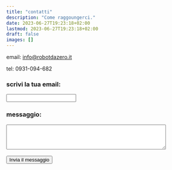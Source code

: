 ```yaml
---
title: "contatti"
description: "Come raggoungerci."
date: 2023-06-27T19:23:18+02:00
lastmod: 2023-06-27T19:23:18+02:00
draft: false
images: []
---
```


email: info@robotdazero.it

tel: 0931-094-682

<!-- modify this form HTML and place wherever you want your form -->
<form action="https://formspree.io/f/xyybpbln" method="POST" >
  <label>
    <h3>scrivi la tua email:</h3>
    <input type="email" name="email">
  </label>
  <br>
  <label>
    <h3> messaggio:</h3>
    <textarea cols="50" rows="4"  name="message"></textarea>
  </label>
  <br>
  <br>
  <button class="btn btn-primary btn-lg px-4 mb-2" type="submit">Invia il messaggio</button>
</form>
